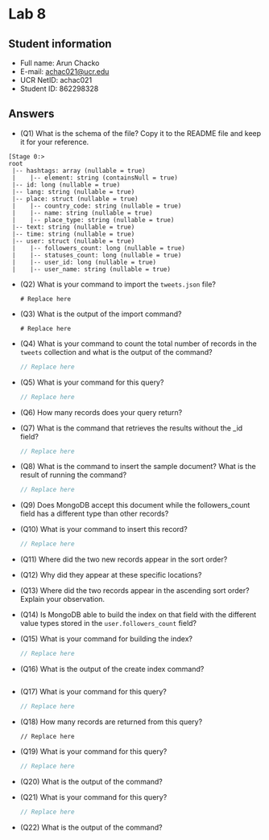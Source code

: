 # Lab 8

## Student information

* Full name: Arun Chacko
* E-mail: achac021@ucr.edu
* UCR NetID: achac021
* Student ID: 862298328

## Answers

* (Q1) What is the schema of the file? Copy it to the README file and keep it for your reference.

```
[Stage 0:>                                                                                              root  
 |-- hashtags: array (nullable = true)
 |    |-- element: string (containsNull = true)
 |-- id: long (nullable = true)
 |-- lang: string (nullable = true)
 |-- place: struct (nullable = true)
 |    |-- country_code: string (nullable = true)
 |    |-- name: string (nullable = true)
 |    |-- place_type: string (nullable = true)
 |-- text: string (nullable = true)
 |-- time: string (nullable = true)
 |-- user: struct (nullable = true)
 |    |-- followers_count: long (nullable = true)
 |    |-- statuses_count: long (nullable = true)
 |    |-- user_id: long (nullable = true)
 |    |-- user_name: string (nullable = true)

```

* (Q2) What is your command to import the `tweets.json` file?

    ```shell
    # Replace here
    ```

* (Q3) What is the output of the import command?

    ```text
    # Replace here
    ```

* (Q4) What is your command to count the total number of records in the `tweets` collection and what is the output of the command?

    ```javascript
    // Replace here
    ```

* (Q5) What is your command for this query?

    ```javascript
    // Replace here
    ```

* (Q6) How many records does your query return?

* (Q7) What is the command that retrieves the results without the _id field?

    ```javascript
    // Replace here
    ```

* (Q8) What is the command to insert the sample document? What is the result of running the command?

    ```javascript
    // Replace here
    ```


* (Q9) Does MongoDB accept this document while the followers_count field has a different type than other records?

* (Q10) What is your command to insert this record?

    ```javascript
    // Replace here
    ```


* (Q11) Where did the two new records appear in the sort order?


* (Q12) Why did they appear at these specific locations?


* (Q13) Where did the two records appear in the ascending sort order? Explain your observation.


* (Q14) Is MongoDB able to build the index on that field with the different value types stored in the `user.followers_count` field?


* (Q15) What is your command for building the index?

    ```javascript
    // Replace here
    ```

* (Q16) What is the output of the create index command?

    ```text
    ```

* (Q17) What is your command for this query?

    ```javascript
    // Replace here
    ```

* (Q18) How many records are returned from this query?

    ```
    // Replace here
    ```

* (Q19) What is your command for this query?
    ```javascript
    // Replace here
    ```

* (Q20) What is the output of the command?

* (Q21) What is your command for this query?
    ```javascript
    // Replace here
    ```

* (Q22) What is the output of the command?
